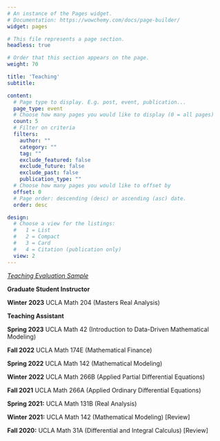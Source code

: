 ```yaml
---
# An instance of the Pages widget.
# Documentation: https://wowchemy.com/docs/page-builder/
widget: pages

# This file represents a page section.
headless: true

# Order that this section appears on the page.
weight: 70

title: 'Teaching'
subtitle:

content:
  # Page type to display. E.g. post, event, publication...
  page_type: event
  # Choose how many pages you would like to display (0 = all pages)
  count: 5
  # Filter on criteria
  filters:
    author: ""
    category: ""
    tag: ""
    exclude_featured: false
    exclude_future: false
    exclude_past: false
    publication_type: ""
  # Choose how many pages you would like to offset by
  offset: 0
  # Page order: descending (desc) or ascending (asc) date.
  order: desc

design:
  # Choose a view for the listings:
  #   1 = List
  #   2 = Compact
  #   3 = Card
  #   4 = Citation (publication only)
  view: 2
---
```


[*Teaching Evaluation Sample*](https://drive.google.com/file/d/1uOqR5lMSFKr2VhyLvIxtIHEaSr54xvrC/view?usp=sharing)

**Graduate Student Instructor**

**Winter 2023** UCLA Math 204 (Masters Real Analysis)

**Teaching Assistant**

**Spring 2023** UCLA Math 42 (Introduction to Data-Driven Mathematical Modeling)

**Fall 2022** UCLA Math 174E (Mathematical Finance)

**Spring 2022** UCLA Math 142 (Mathematical Modeling)

**Winter 2022** UCLA Math 266B (Applied Partial Differential Equations) 

**Fall 2021** UCLA Math 266A (Applied Ordinary Differential Equations)

**Spring 2021:** UCLA Math 131B  (Real Analysis)

**Winter 2021:** UCLA Math 142  (Mathematical Modeling) [Review]

**Fall 2020:** UCLA Math 31A (Differential and Integral Calculus) [Review]
